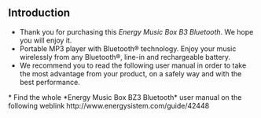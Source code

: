 ## Introduction

* Thank you for purchasing this *Energy Music Box B3 Bluetooth*. We hope you will enjoy it.
* Portable MP3 player with Bluetooth® technology. Enjoy your music wirelessly from any Bluetooth®, line-in and rechargeable battery.
* We recommend you to read the following user manual in order to take the most advantage from your product, on a safely way and with the best performance.
<unique>
* Find the whole *Energy Music Box BZ3 Bluetooth* user manual on the following weblink  http://www.energysistem.com/guide/42448

